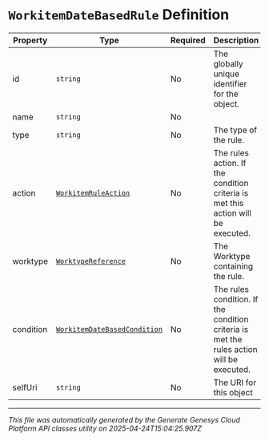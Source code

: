 # `WorkitemDateBasedRule` Definition

| Property | Type | Required | Description |
|----------|------|----------|-------------|
| id | `string` | No | The globally unique identifier for the object. |
| name | `string` | No |  |
| type | `string` | No | The type of the rule. |
| action | [`WorkitemRuleAction`](workitemruleaction-definition.md) | No | The rules action. If the condition criteria is met this action will be executed. |
| worktype | [`WorktypeReference`](worktypereference-definition.md) | No | The Worktype containing the rule. |
| condition | [`WorkitemDateBasedCondition`](workitemdatebasedcondition-definition.md) | No | The rules condition. If the condition criteria is met the rules action will be executed. |
| selfUri | `string` | No | The URI for this object |

---

*This file was automatically generated by the Generate Genesys Cloud Platform API classes utility on 2025-04-24T15:04:25.907Z*
